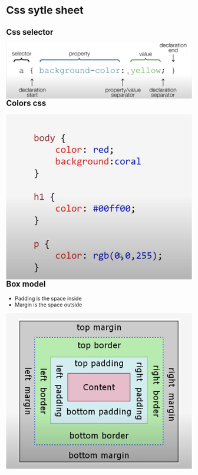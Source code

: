 # Css sytle sheet

## Css selector
<img src="./images/css_selector.png"
     alt="Css selector"
     style="float: left; margin-right: 10px;" />

## Colors css
<img src="./images/colors.png"
     alt="Colors"
     style="float: left; margin-right: 10px;" />

## Box model
* Padding is the space inside
* Margin is the space outside

<img src="./images/box_model.png"
     alt="Box model"
     style="float: left; margin-right: 10px;" />
